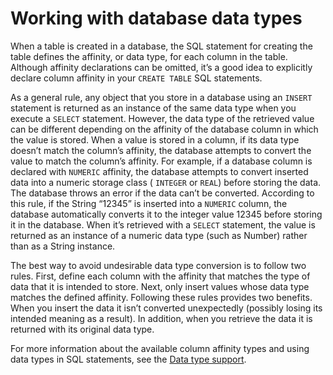 # Working with database data types

<div>

When a table is created in a database, the SQL statement for creating the table
defines the affinity, or data type, for each column in the table. Although
affinity declarations can be omitted, it’s a good idea to explicitly declare
column affinity in your `CREATE TABLE` SQL statements.

As a general rule, any object that you store in a database using an `INSERT`
statement is returned as an instance of the same data type when you execute a
`SELECT` statement. However, the data type of the retrieved value can be
different depending on the affinity of the database column in which the value is
stored. When a value is stored in a column, if its data type doesn’t match the
column’s affinity, the database attempts to convert the value to match the
column’s affinity. For example, if a database column is declared with `NUMERIC`
affinity, the database attempts to convert inserted data into a numeric storage
class ( `INTEGER` or `REAL`) before storing the data. The database throws an
error if the data can’t be converted. According to this rule, if the String
“12345” is inserted into a `NUMERIC` column, the database automatically converts
it to the integer value 12345 before storing it in the database. When it’s
retrieved with a `SELECT` statement, the value is returned as an instance of a
numeric data type (such as Number) rather than as a String instance.

The best way to avoid undesirable data type conversion is to follow two rules.
First, define each column with the affinity that matches the type of data that
it is intended to store. Next, only insert values whose data type matches the
defined affinity. Following these rules provides two benefits. When you insert
the data it isn’t converted unexpectedly (possibly losing its intended meaning
as a result). In addition, when you retrieve the data it is returned with its
original data type.

For more information about the available column affinity types and using data
types in SQL statements, see the
[Data type support](WSd47bd22bdd97276f2aceae3b1262b7f2d43-8000.html).

</div>

<div>

<div>

</div>

</div>

